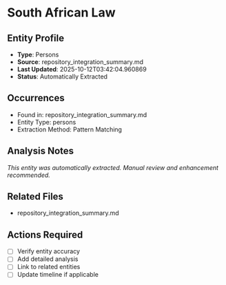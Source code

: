 # South African Law

## Entity Profile
- **Type**: Persons
- **Source**: repository_integration_summary.md
- **Last Updated**: 2025-10-12T03:42:04.960869
- **Status**: Automatically Extracted

## Occurrences
- Found in: repository_integration_summary.md
- Entity Type: persons
- Extraction Method: Pattern Matching

## Analysis Notes
*This entity was automatically extracted. Manual review and enhancement recommended.*

## Related Files
- repository_integration_summary.md

## Actions Required
- [ ] Verify entity accuracy
- [ ] Add detailed analysis
- [ ] Link to related entities
- [ ] Update timeline if applicable
